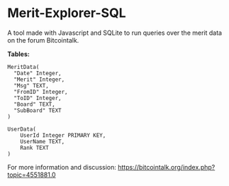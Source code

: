 # Merit-Explorer-SQL

A tool made with Javascript and SQLite to run queries over the merit data on the forum Bitcointalk.

**Tables:**

```
MeritData(
  "Date" Integer,
  "Merit" Integer,
  "Msg" TEXT,
  "FromID" Integer,
  "ToID" Integer,
  "Board" TEXT,
  "SubBoard" TEXT
)

UserData(
	UserId Integer PRIMARY KEY,
	UserName TEXT,
	Rank TEXT
)
```

For more information and discussion: https://bitcointalk.org/index.php?topic=4551881.0
